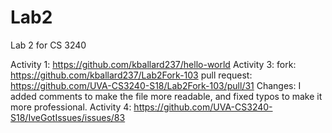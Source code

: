 # Lab2
Lab 2 for CS 3240

Activity 1: https://github.com/kballard237/hello-world 
Activity 3: 
  fork: https://github.com/kballard237/Lab2Fork-103
  pull request: https://github.com/UVA-CS3240-S18/Lab2Fork-103/pull/31
  Changes: I added comments to make the file more readable, and fixed typos to make it more professional. 
Activity 4: https://github.com/UVA-CS3240-S18/IveGotIssues/issues/83

